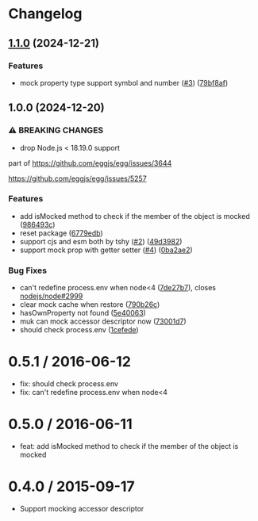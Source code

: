 # Changelog

## [1.1.0](https://github.com/node-modules/muk-prop.js/compare/v1.0.0...v1.1.0) (2024-12-21)


### Features

* mock property type support symbol and number ([#3](https://github.com/node-modules/muk-prop.js/issues/3)) ([79bf8af](https://github.com/node-modules/muk-prop.js/commit/79bf8afafc55d11ee637b366f752ea0d5c1bca09))

## 1.0.0 (2024-12-20)


### ⚠ BREAKING CHANGES

* drop Node.js < 18.19.0 support

part of https://github.com/eggjs/egg/issues/3644

https://github.com/eggjs/egg/issues/5257

### Features

* add isMocked method to check if the member of the object is mocked ([986493c](https://github.com/node-modules/muk-prop.js/commit/986493cdb97a2af15ac38658ea477583159588cb))
* reset package ([6779edb](https://github.com/node-modules/muk-prop.js/commit/6779edbcfcd12a77c8bff14ef57e6e51a6d58901))
* support cjs and esm both by tshy ([#2](https://github.com/node-modules/muk-prop.js/issues/2)) ([49d3982](https://github.com/node-modules/muk-prop.js/commit/49d39822a6def7007a859a0553b26361ab2c6bee))
* support mock prop with getter setter ([#4](https://github.com/node-modules/muk-prop.js/issues/4)) ([0ba2ae2](https://github.com/node-modules/muk-prop.js/commit/0ba2ae213f110865100dfab3f79978f6c4ac898a))


### Bug Fixes

* can't redefine process.env when node<4 ([7de27b7](https://github.com/node-modules/muk-prop.js/commit/7de27b7975b8dbed30d859b8672ee7811a943600)), closes [nodejs/node#2999](https://github.com/nodejs/node/issues/2999)
* clear mock cache when restore ([790b26c](https://github.com/node-modules/muk-prop.js/commit/790b26c2910e3a197858ab33397f05d96697ea5f))
* hasOwnProperty not found ([5e40063](https://github.com/node-modules/muk-prop.js/commit/5e400632f917f0576dabf446b44004ad5853ebd8))
* muk can mock accessor descriptor now ([73001d7](https://github.com/node-modules/muk-prop.js/commit/73001d7556b827d057e421f649f78eb3aad06508))
* should check process.env ([1cefede](https://github.com/node-modules/muk-prop.js/commit/1cefede9da7a443f25df134bd6baf2094cd686a2))

0.5.1 / 2016-06-12
==================

  * fix: should check process.env
  * fix: can't redefine process.env when node<4

0.5.0 / 2016-06-11
==================

  * feat: add isMocked method to check if the member of the object is mocked

0.4.0 / 2015-09-17
==================

  * Support mocking accessor descriptor
